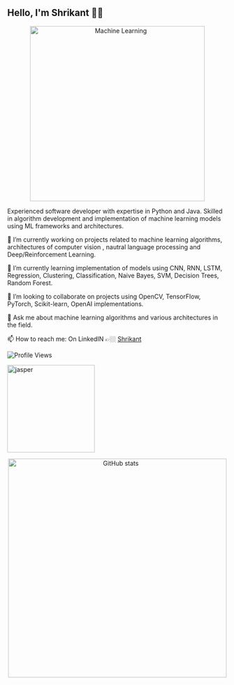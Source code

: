 ## Hello, I'm Shrikant 🤟🏼
<!--
**im-Shree/im-Shree** is a ✨ _special_ ✨ repository because its `README.md` (this file) appears on your GitHub profile.


- 😄 Pronouns: ...
- ⚡ Fun fact: ...
dark, radical, merko, gruvbox, tokyonight, onedark, cobalt, synthwave, highcontrast, dracula
-->

<p align="center">
  <img src="https://media.giphy.com/media/PjJ1cLHqLEveXysGDB/giphy-downsized-large.gif" alt="Machine Learning" width="400" height="400"/> 
</p>


  Experienced software developer with expertise in Python and Java. 
  Skilled in algorithm development and implementation of machine learning models 
  using ML frameworks and architectures.

 🔭 I’m currently working on projects related to machine learning algorithms, architectures of computer vision ,
    nautral language processing and Deep/Reinforcement Learning.

 🌱 I’m currently learning implementation of models using CNN, RNN, LSTM, Regression, Clustering, Classification, 
    Naive Bayes, SVM, Decision Trees, Random Forest.

 👯 I’m looking to collaborate on projects using OpenCV, TensorFlow, PyTorch, Scikit-learn, OpenAI implementations.

 💬 Ask me about machine learning algorithms and various architectures in the field.

 📫 How to reach me: On LinkedIN 👉🏼 [Shrikant](https://linkedin.com/in/shrikant-pande-24ju1987) 


![Profile Views](https://komarev.com/ghpvc/?username=shrikantpandeiit&color=blueviolet)
<p align="left">
    <img src="https://media.giphy.com/media/Hrm0LJNRkPHDkLIHz9/giphy.gif" alt="jasper" width="200" height="200"/> 
</p>
<p align="center">
  <img src="https://github-readme-stats.vercel.app/api?username=shrikantpandeiit&show_icons=true&theme=onedark" alt="GitHub stats" width="500" height="500"/>
</p>





